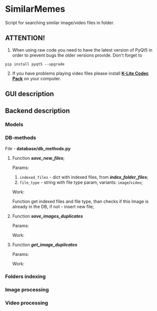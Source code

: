 # SimilarMemes

Script for searching similar image/video files in folder.


## ATTENTION!

1) When using raw code you need to have the latest version of PyQt5 in order to prevent bugs the older versions provide. Don't forget to

`pip install pyqt5 --upgrade`
    
2) If you have problems playing video files please install [**K-Lite Codec Pack**](http://www.codecguide.com/download_kl.htm) on your computer.


## GUI description


## Backend description

### Models

### DB-methods

File - **database/db_methods.py**

1. Function ***save_new_files***;

    Params:

    1. `indexed_files` - dict with indexed files, from ***index_folder_files***;
    1. `file_type` - string with file type param, variants: `image`/`video`;

    Work:

    Function get indexed files and file type, than checks if this Image is already in the DB, if not - insert new file;

1. Function ***save_images_duplicates***

    Params:

    Work:
1. Function ***get_image_duplicates***

    Params:

    Work:


### Folders indexing

### Image processing

### Video processing
